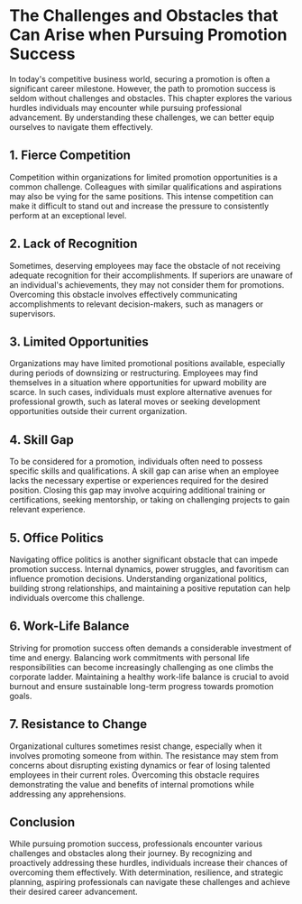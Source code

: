 The Challenges and Obstacles that Can Arise when Pursuing Promotion Success
====================================================================================



In today's competitive business world, securing a promotion is often a significant career milestone. However, the path to promotion success is seldom without challenges and obstacles. This chapter explores the various hurdles individuals may encounter while pursuing professional advancement. By understanding these challenges, we can better equip ourselves to navigate them effectively.

1\. Fierce Competition
---------------------

Competition within organizations for limited promotion opportunities is a common challenge. Colleagues with similar qualifications and aspirations may also be vying for the same positions. This intense competition can make it difficult to stand out and increase the pressure to consistently perform at an exceptional level.

2\. Lack of Recognition
----------------------

Sometimes, deserving employees may face the obstacle of not receiving adequate recognition for their accomplishments. If superiors are unaware of an individual's achievements, they may not consider them for promotions. Overcoming this obstacle involves effectively communicating accomplishments to relevant decision-makers, such as managers or supervisors.

3\. Limited Opportunities
------------------------

Organizations may have limited promotional positions available, especially during periods of downsizing or restructuring. Employees may find themselves in a situation where opportunities for upward mobility are scarce. In such cases, individuals must explore alternative avenues for professional growth, such as lateral moves or seeking development opportunities outside their current organization.

4\. Skill Gap
------------

To be considered for a promotion, individuals often need to possess specific skills and qualifications. A skill gap can arise when an employee lacks the necessary expertise or experiences required for the desired position. Closing this gap may involve acquiring additional training or certifications, seeking mentorship, or taking on challenging projects to gain relevant experience.

5\. Office Politics
------------------

Navigating office politics is another significant obstacle that can impede promotion success. Internal dynamics, power struggles, and favoritism can influence promotion decisions. Understanding organizational politics, building strong relationships, and maintaining a positive reputation can help individuals overcome this challenge.

6\. Work-Life Balance
--------------------

Striving for promotion success often demands a considerable investment of time and energy. Balancing work commitments with personal life responsibilities can become increasingly challenging as one climbs the corporate ladder. Maintaining a healthy work-life balance is crucial to avoid burnout and ensure sustainable long-term progress towards promotion goals.

7\. Resistance to Change
-----------------------

Organizational cultures sometimes resist change, especially when it involves promoting someone from within. The resistance may stem from concerns about disrupting existing dynamics or fear of losing talented employees in their current roles. Overcoming this obstacle requires demonstrating the value and benefits of internal promotions while addressing any apprehensions.

Conclusion
----------

While pursuing promotion success, professionals encounter various challenges and obstacles along their journey. By recognizing and proactively addressing these hurdles, individuals increase their chances of overcoming them effectively. With determination, resilience, and strategic planning, aspiring professionals can navigate these challenges and achieve their desired career advancement.
